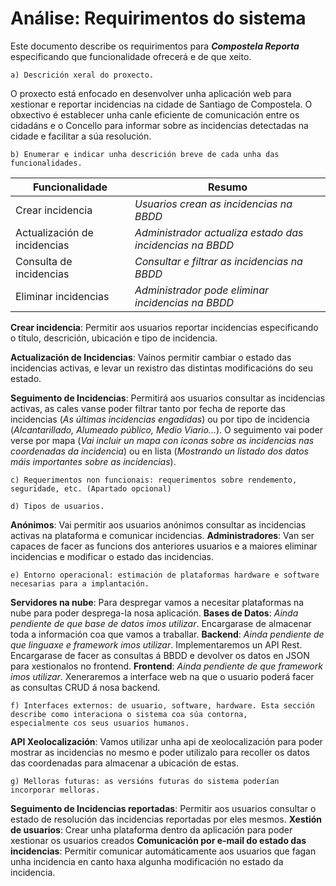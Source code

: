 # Análise: Requirimentos do sistema
Este documento describe os requirimentos para ***Compostela Reporta*** especificando que funcionalidade ofrecerá e de que xeito.

    a) Descrición xeral do proxecto.
O proxecto está enfocado en desenvolver unha aplicación web para xestionar e reportar incidencias na cidade de Santiago de Compostela. O obxectivo é establecer unha canle eficiente de comunicación entre os cidadáns e o Concello para informar sobre as incidencias detectadas na cidade e facilitar a súa resolución.

    b) Enumerar e indicar unha descrición breve de cada unha das funcionalidades. 
| Funcionalidade                    | Resumo                                                     |
|-----------------------------------|------------------------------------------------------------|
| Crear incidencia                  | *Usuarios crean as incidencias na BBDD*                    |
| Actualización de incidencias      | *Administrador actualiza estado das incidencias na BBDD*   | 
| Consulta de incidencias           | *Consultar e filtrar as incidencias na BBDD*               |
| Eliminar incidencias              | *Administrador pode eliminar incidencias na BBDD*          |

**Crear incidencia**: Permitir aos usuarios reportar incidencias especificando o título, descrición, ubicación e tipo de incidencia.

**Actualización de Incidencias**: Vainos permitir cambiar o estado das incidencias activas, e levar un rexistro das distintas modificacións do seu estado.

**Seguimento de Incidencias**: 
Permitirá aos usuarios consultar as incidencias activas, as cales vanse poder filtrar tanto por fecha de reporte das incidencias (*As últimas incidencias engadidas*) ou por tipo de incidencia (*Alcantarillado, Alumeado público, Medio Viario...*). 
O seguimento vai poder verse por mapa (*Vai incluir un mapa con iconas sobre as incidencias nas coordenadas da incidencia*) ou en lista (*Mostrando un listado dos datos máis importantes sobre as incidencias*).

    c) Requerimentos non funcionais: requerimentos sobre rendemento, seguridade, etc. (Apartado opcional)

    d) Tipos de usuarios.
**Anónimos**: Vai permitir aos usuarios anónimos consultar as incidencias activas na plataforma e comunicar incidencias.
**Administradores**: Van ser capaces de facer as funcions dos anteriores usuarios e a maiores eliminar incidencias e modificar o estado das incidencias. 

    e) Entorno operacional: estimación de plataformas hardware e software necesarias para a implantación.
**Servidores na nube**: Para despregar vamos a necesitar plataformas na nube para poder desprega-la nosa aplicación.
**Bases de Datos**: *Ainda pendiente de que base de datos imos utilizar*. Encargarase de almacenar toda a información coa que vamos a traballar.
**Backend**: *Ainda pendiente de que linguaxe e framework imos utilizar*. Implementaremos un API Rest. Encargarase de facer as consultas á BBDD e devolver os datos en JSON para xestionalos no frontend.
**Frontend**:  *Ainda pendiente de que framework imos utilizar*. Xeneraremos a interface web na que o usuario poderá facer as consultas CRUD á nosa backend. 


    f) Interfaces externos: de usuario, software, hardware. Esta sección describe como interaciona o sistema coa súa contorna, 
    especialmente cos seus usuarios humanos.

**API Xeolocalización**: Vamos utilizar unha api de xeolocalización para poder mostrar as incidencias no mesmo e poder utilizalo para recoller os datos das coordenadas para almacenar a ubicación de estas. 

    g) Melloras futuras: as versións futuras do sistema poderían incorporar melloras.
**Seguimento de Incidencias reportadas**: Permitir aos usuarios consultar o estado de resolución das incidencias reportadas por eles mesmos.
**Xestión de usuarios**: Crear unha plataforma dentro da aplicación para poder xestionar os usuarios creados
**Comunicación por e-mail do estado das incidencias**: Permitir comunicar automáticamente aos usuarios que fagan unha incidencia en canto haxa algunha modificación no estado da incidencia.

